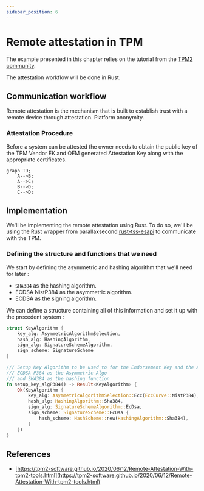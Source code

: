 ```yaml
---
sidebar_position: 6
---
```


# Remote attestation in TPM

The example presented in this chapter relies on the tutorial from the [TPM2 community](https://tpm2-software.github.io/2020/06/12/Remote-Attestation-With-tpm2-tools.html). 

The attestation workflow will be done in Rust. 

## Communication workflow 

Remote attestation is the mechanism that is built to establish trust with a remote device through attestation. 
Platform anonymity. 
### Attestation Procedure
Before a system can be attested the owner needs to obtain the public key of the TPM Vendor EK and OEM generated Attestation Key along with the appropriate certificates. 


```mermaid
graph TD;
    A-->B;
    A-->C;
    B-->D;
    C-->D;
```

## Implementation
We'll be implementing the remote attestation using Rust. To do so, we'll be using the Rust wrapper from parallaxsecond [rust-tss-esapi](https://github.com/parallaxsecond/rust-tss-esapi) to communicate with the TPM. 

### Defining the structure and functions that we need

We start by defining the asymmetric and hashing algorithm that we'll need for later : 
- `SHA384` as the hashing algorithm. 
- ECDSA NistP384 as the asymmetric algorithm. 
- ECDSA as the signing algorithm. 

We can define a structure containing all of this information and set it up with the precedent system :
```Rust
struct KeyAlgorithm {
    key_alg: AsymmetricAlgorithmSelection, 
    hash_alg: HashingAlgorithm, 
    sign_alg: SignatureSchemeAlgorithm, 
    sign_scheme: SignatureScheme
}

/// Setup Key Algorithm to be used to for the Endorsement Key and the AIK 
/// ECDSA P384 as the Asymmetric Algo 
/// and SHA384 as the hashing function
fn setup_key_algP384() -> Result<KeyAlgorithm> {
    Ok(KeyAlgorithm {
        key_alg: AsymmetricAlgorithmSelection::Ecc(EccCurve::NistP384), 
        hash_alg: HashingAlgorithm::Sha384, 
        sign_alg: SignatureSchemeAlgorithm::EcDsa, 
        sign_scheme: SignatureScheme::EcDsa {
            hash_scheme: HashScheme::new(HashingAlgorithm::Sha384),
        }
    })
}
```





## References 
- [https://tpm2-software.github.io/2020/06/12/Remote-Attestation-With-tpm2-tools.html](https://tpm2-software.github.io/2020/06/12/Remote-Attestation-With-tpm2-tools.html)